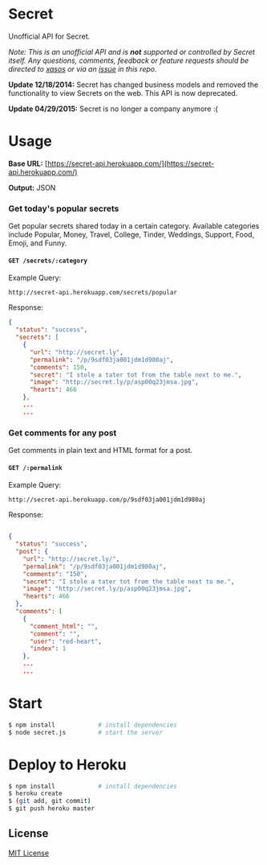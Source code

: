 Secret
======

Unofficial API for Secret.

*Note: This is an unofficial API and is __not__ supported or controlled by Secret itself. Any questions, comments, feedback or feature requests should be directed to [xasos](http://github.com/xasos) or via an [issue](https://github.com/xasos/Secret/issues) in this repo.*

**Update 12/18/2014:** Secret has changed business models and removed the functionality to view Secrets on the web. This API is now deprecated.

**Update 04/29/2015:** Secret is no longer a company anymore :(

Usage
=====

**Base URL:** [https://secret-api.herokuapp.com/](https://secret-api.herokuapp.com/)

**Output:** JSON

### Get today's popular secrets

Get popular secrets shared today in a certain category. Available categories include Popular, Money, Travel, College, Tinder, Weddings, Support, Food, Emoji, and Funny.

#### `GET /secrets/:category`

Example Query:

```
http://secret-api.herokuapp.com/secrets/popular
```

Response:

```json
{
  "status": "success",
  "secrets": [
    {
      "url": "http://secret.ly",
      "permalink": "/p/9sdf03ja001jdm1d980aj",
      "comments": 150,
      "secret": "I stole a tater tot from the table next to me.",
      "image": "http://secret.ly/p/asp00q23jmsa.jpg",
      "hearts": 466
    },
    ...
    ...
```

### Get comments for any post

Get comments in plain text and HTML format for a post.

#### `GET /:permalink`

Example Query:

```
http://secret-api.herokuapp.com/p/9sdf03ja001jdm1d980aj
```

Response:

```json

{
  "status": "success",
  "post": {
    "url": "http://secret.ly/",
    "permalink": "/p/9sdf03ja001jdm1d980aj",
    "comments": "150",
    "secret": "I stole a tater tot from the table next to me.",
    "image": "http://secret.ly/p/asp00q23jmsa.jpg",
    "hearts": 466
  },
  "comments": [
    {
      "comment_html": "",
      "comment": "",
      "user": "red-heart",
      "index": 1
    },
    ...
    ...
```

Start
=====

```bash
$ npm install            # install dependencies
$ node secret.js         # start the server
```

Deploy to Heroku
=====

```bash
$ npm install            # install dependencies
$ heroku create
$ (git add, git commit)
$ git push heroku master
```

## License
[MIT License](LICENSE)
